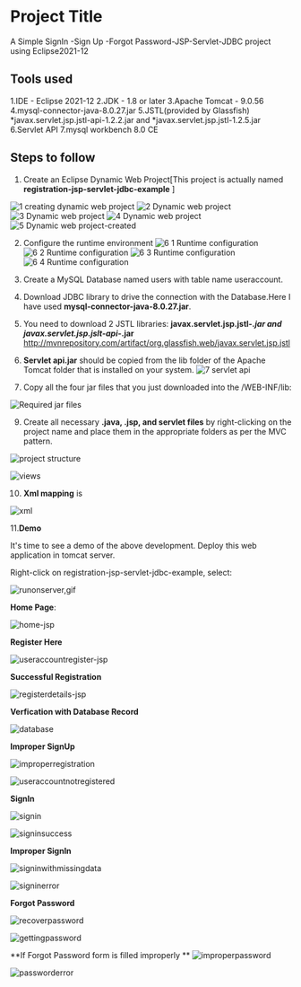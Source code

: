 
# Project Title
A Simple SignIn -Sign Up -Forgot Password-JSP-Servlet-JDBC project using Eclipse2021-12

## Tools used
1.IDE - Eclipse 2021-12
2.JDK - 1.8 or later
3.Apache Tomcat - 9.0.56
4.mysql-connector-java-8.0.27.jar
5.JSTL(provided by Glassfish) *javax.servlet.jsp.jstl-api-1.2.2.jar and *javax.servlet.jsp.jstl-1.2.5.jar
6.Servlet API 
7.mysql workbench 8.0 CE

## Steps to follow
1. Create an Eclipse Dynamic Web Project[This project is actually named **registration-jsp-servlet-jdbc-example** ]

![1 creating dynamic web project](https://user-images.githubusercontent.com/98513320/151336660-9df39d39-97b9-42fb-9f8b-b36acef920e2.gif)
![2 Dynamic web project](https://user-images.githubusercontent.com/98513320/151336925-5f962956-e88f-43b1-beb8-d5cb65d2531b.gif)
![3 Dynamic web project](https://user-images.githubusercontent.com/98513320/151336952-f4dceb79-f8b6-4004-98f5-a6a3fe524a92.gif)
![4 Dynamic web project](https://user-images.githubusercontent.com/98513320/151336982-e758165b-932f-4696-a340-45e8179228a8.gif)
![5 Dynamic web project-created](https://user-images.githubusercontent.com/98513320/151336854-7e494fce-ddd5-4052-b55d-2b80dab041d4.gif)

2. Configure the runtime environment
![6 1 Runtime configuration](https://user-images.githubusercontent.com/98513320/151365440-149201e3-4c86-4978-8ab9-3469967f2218.gif)
![6 2 Runtime configuration](https://user-images.githubusercontent.com/98513320/151365499-17e28b40-1af7-49f6-9161-7dadd5a37891.gif)
![6 3 Runtime configuration](https://user-images.githubusercontent.com/98513320/151365526-c3c6fe72-543a-45ef-8db7-10920aece494.gif)
![6 4 Runtime configuration](https://user-images.githubusercontent.com/98513320/151365560-251d2083-59b3-41e8-98d9-3962e6ab5c26.gif)

4. Create a MySQL Database named users with table name useraccount.
5. Download JDBC library to drive the connection with the Database.Here I have used **mysql-connector-java-8.0.27.jar**.
6. You need to download 2 JSTL libraries:
    **javax.servlet.jsp.jstl-*.jar  and 
    javax.servlet.jsp.jslt-api-*.jar**
    http://mvnrepository.com/artifact/org.glassfish.web/javax.servlet.jsp.jstl
7. **Servlet api.jar** should be copied from the lib folder of the Apache Tomcat folder that is installed on your system.
   ![7 servlet api](https://user-images.githubusercontent.com/98513320/151368190-9ce0cb66-8b6e-49ca-be16-595acb78d3a5.gif)
   
8. Copy all the four jar files that you just downloaded into the /WEB-INF/lib:

![Required jar files](https://user-images.githubusercontent.com/98513320/151368688-871f57fe-22ea-47a6-ad02-da61a260c005.jpg)

9. Create all necessary **.java, .jsp, and servlet files** by right-clicking on the project name and place them in the appropriate folders as per the MVC pattern.

![project structure](https://user-images.githubusercontent.com/98513320/151371006-e188eb8c-a004-4a58-9b4e-dbd6ac2c0085.jpg)

![views](https://user-images.githubusercontent.com/98513320/151371143-f5090fce-08f7-4dcb-ab43-07be1396e88e.jpg)

10. **Xml mapping** is

![xml](https://user-images.githubusercontent.com/98513320/151374106-20c3a195-a2dd-4ad3-848f-2688880908e0.gif)

11.**Demo**

It's time to see a demo of the above development. Deploy this web application in tomcat server.

Right-click on registration-jsp-servlet-jdbc-example, select:

![runonserver,gif](https://user-images.githubusercontent.com/98513320/151384734-e850d335-c004-47c3-ace1-cbfe7543c62c.gif)

**Home Page**:

![home-jsp](https://user-images.githubusercontent.com/98513320/151380638-61115991-8fde-4391-8ba7-b65dace4c141.gif)

**Register Here**

![useraccountregister-jsp](https://user-images.githubusercontent.com/98513320/151380888-9f553f18-f954-4b23-9ae6-0cf4f4e921ff.gif)

**Successful Registration**

![registerdetails-jsp](https://user-images.githubusercontent.com/98513320/151382705-a17b4200-3ba6-4616-a910-4614434c069f.gif)

**Verfication with Database Record**

![database](https://user-images.githubusercontent.com/98513320/151381147-5e4bcf2d-a6f2-4d81-ae6b-ec9ca3436521.gif)

**Improper SignUp**

![improperregistration](https://user-images.githubusercontent.com/98513320/151381186-089e5ca9-e538-4647-ac2c-264b8ebbd3c3.gif)

![useraccountnotregistered](https://user-images.githubusercontent.com/98513320/151381289-c42ef8f4-6781-4e88-adc7-0ad6b85a5b32.gif)

**SignIn**

![signin](https://user-images.githubusercontent.com/98513320/151381384-572fbcfa-c619-4f07-9878-0ec961833683.gif)

![signinsuccess](https://user-images.githubusercontent.com/98513320/151381455-9cae8881-e071-4551-9d9c-63d800f46cf4.gif)

**Improper SignIn**

![signinwithmissingdata](https://user-images.githubusercontent.com/98513320/151381501-51f9b792-431d-4c0f-8339-475b52b16a67.gif)

![signinerror](https://user-images.githubusercontent.com/98513320/151381542-e8491c4a-8c62-4041-84d6-eba2b8c44afb.gif)

**Forgot Password**

![recoverpassword](https://user-images.githubusercontent.com/98513320/151381615-e1e64124-dba3-4243-9df4-26b552e40c66.gif)

![gettingpassword](https://user-images.githubusercontent.com/98513320/151381697-ec4ff9c4-51d1-4df4-abb3-473ccc31c939.gif)

**If Forgot Password form is filled improperly
**
![improperpassword](https://user-images.githubusercontent.com/98513320/151381727-34a4d450-cd57-4d07-bb39-353bb37e6074.gif)

![passworderror](https://user-images.githubusercontent.com/98513320/151381774-5b35d044-7ef1-4a59-b620-30fd97c99729.gif)


